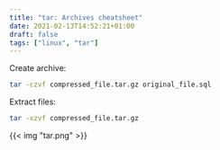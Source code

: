 ```yaml
---
title: "tar: Archives cheatsheet"
date: 2021-02-13T14:52:21+01:00
draft: false
tags: ["linux", "tar"]
---
```


Create archive:
```bash
tar -czvf compressed_file.tar.gz original_file.sql
```

Extract files:
```bash
tar -xzvf compressed_file.tar.gz
```

{{< img "tar.png" >}}
